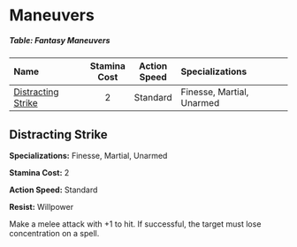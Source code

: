 # Maneuvers

##### Table: Fantasy Maneuvers
| Name | Stamina<br/>Cost | Action<br/>Speed | Specializations |
|:-|:-:|:-:|:-|
| [Distracting Strike](#distracting-strike) | 2 | Standard | Finesse, Martial, Unarmed |

## Distracting Strike

**Specializations:** Finesse, Martial, Unarmed

**Stamina Cost:** 2

**Action Speed:** Standard

**Resist:** Willpower

Make a melee attack with +1 to hit. If successful, the target must lose concentration on a spell.

